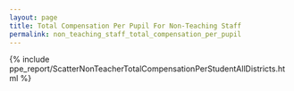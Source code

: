 ```yaml
---
layout: page
title: Total Compensation Per Pupil For Non-Teaching Staff
permalink: non_teaching_staff_total_compensation_per_pupil
---
```



{% include ppe_report/ScatterNonTeacherTotalCompensationPerStudentAllDistricts.html %}



